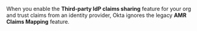 When you enable the **Third-party IdP claims sharing** feature for your org and trust claims from an identity provider, Okta ignores the legacy **AMR Claims Mapping** feature.
